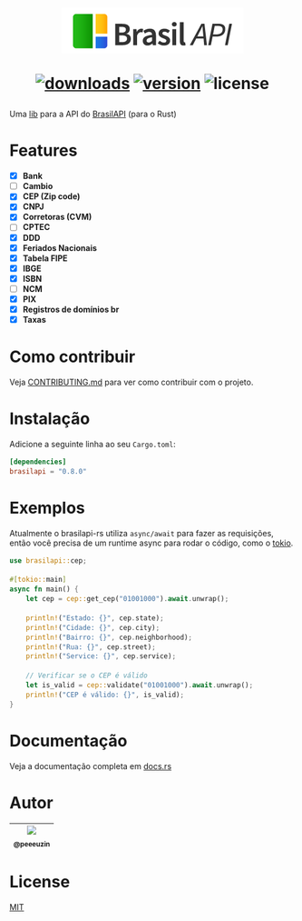 <div align="center">
<h1>
<img src="https://raw.githubusercontent.com/BrasilAPI/BrasilAPI/main/public/brasilapi-logo-small.png" />

<div>

[![downloads](https://img.shields.io/crates/dv/brasilapi?label=downloads%20)](https://crates.io/crates/brasilapi)
[![version](https://img.shields.io/crates/v/brasilapi?label=version%20)](https://crates.io/crates/brasilapi)
![license](https://img.shields.io/crates/l/brasilapi)

</div>
</h1>

</div>

Uma [lib](https://crates.io/crates/brasilapi) para a API do [BrasilAPI](https://github.com/BrasilAPI/BrasilAPI) (para o Rust)

# Features
 - [x] **Bank**
 - [ ] **Cambio**
 - [x] **CEP (Zip code)**
 - [x] **CNPJ**
 - [x] **Corretoras (CVM)**
 - [ ] **CPTEC**
 - [x] **DDD**
 - [x] **Feriados Nacionais**
 - [x] **Tabela FIPE**
 - [x] **IBGE**
 - [x] **ISBN**
 - [ ] **NCM**
 - [x] **PIX**
 - [x] **Registros de domínios br**
 - [x] **Taxas**

# Como contribuir
Veja [CONTRIBUTING.md](./CONTRIBUTING.md) para ver como contribuir com o projeto.


# Instalação
Adicione a seguinte linha ao seu `Cargo.toml`:

```toml
[dependencies]
brasilapi = "0.8.0"
```

# Exemplos
Atualmente o brasilapi-rs utiliza `async/await` para fazer as requisições, então você precisa de um runtime async para rodar o código, como o [tokio](https://crates.io/crates/tokio).


```rust
use brasilapi::cep;

#[tokio::main]
async fn main() {
    let cep = cep::get_cep("01001000").await.unwrap();

    println!("Estado: {}", cep.state);
    println!("Cidade: {}", cep.city);
    println!("Bairro: {}", cep.neighborhood);
    println!("Rua: {}", cep.street);
    println!("Service: {}", cep.service);

    // Verificar se o CEP é válido
    let is_valid = cep::validate("01001000").await.unwrap();
    println!("CEP é válido: {}", is_valid);
}
```

# Documentação
Veja a documentação completa em [docs.rs](https://docs.rs/brasilapi)


# Autor
<div align="center">

| [<img src="https://github.com/peeeuzin.png?size=115" width=115><br><sub>@peeeuzin</sub>](https://github.com/peeeuzin) |
| :-------------------------------------------------------------------------------------------------------------------: |


</div>

# License
[MIT](./LICENSE)